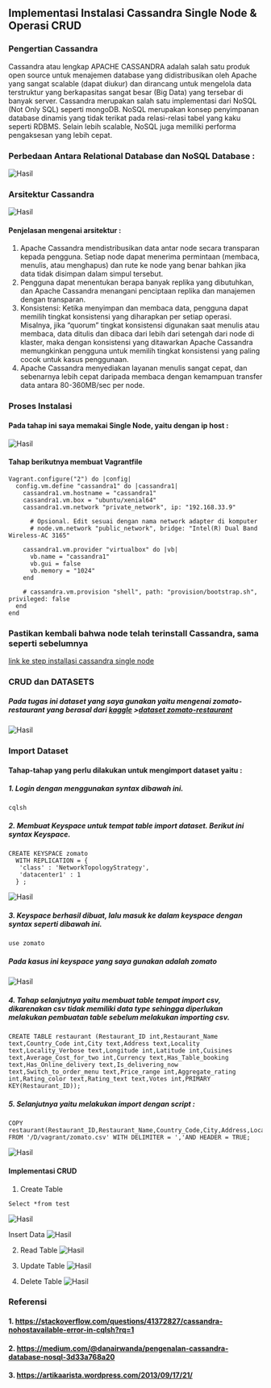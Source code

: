 ## Implementasi Instalasi Cassandra Single Node & Operasi CRUD 
### Pengertian Cassandra
Cassandra atau lengkap APACHE CASSANDRA adalah salah satu produk open source untuk menajemen database yang didistribusikan oleh Apache yang sangat scalable (dapat diukur) dan dirancang untuk mengelola data terstruktur yang berkapasitas sangat besar (Big Data) yang tersebar di banyak server. Cassandra merupakan salah satu implementasi dari NoSQL (Not Only SQL) seperti mongoDB. NoSQL merupakan konsep penyimpanan database dinamis yang tidak terikat pada relasi-relasi tabel yang kaku seperti RDBMS. Selain lebih scalable, NoSQL juga memiliki performa pengaksesan yang lebih cepat. 

### Perbedaan Antara Relational Database dan NoSQL Database :
![Hasil](perbedaancassandra.png)

### Arsitektur Cassandra

![Hasil](arsitekturcassandra.png)

#### Penjelasan mengenai arsitektur : 
1. Apache Cassandra mendistribusikan data antar node secara transparan kepada pengguna. Setiap node dapat menerima permintaan (membaca, menulis, atau menghapus) dan rute ke node yang benar bahkan jika data tidak disimpan dalam simpul tersebut.
2. Pengguna dapat menentukan berapa banyak replika yang dibutuhkan, dan Apache Cassandra menangani penciptaan replika dan manajemen dengan transparan.
3. Konsistensi: Ketika menyimpan dan membaca data, pengguna dapat memilih tingkat konsistensi yang diharapkan per setiap operasi. Misalnya, jika “quorum” tingkat konsistensi digunakan saat menulis atau membaca, data ditulis dan dibaca dari lebih dari setengah dari node di klaster, maka dengan konsistensi yang ditawarkan Apache Cassandra memungkinkan pengguna untuk memilih tingkat konsistensi yang paling cocok untuk kasus penggunaan.
4. Apache Cassandra menyediakan layanan menulis sangat cepat, dan sebenarnya lebih cepat daripada membaca dengan kemampuan transfer data antara 80-360MB/sec per node.

### Proses Instalasi
#### Pada tahap ini saya memakai Single Node, yaitu dengan ip host : 

![Hasil](Cassandra11.png)

#### Tahap berikutnya membuat Vagrantfile

`````
Vagrant.configure("2") do |config|
  config.vm.define "cassandra1" do |cassandra1|
    cassandra1.vm.hostname = "cassandra1"
    cassandra1.vm.box = "ubuntu/xenial64"
    cassandra1.vm.network "private_network", ip: "192.168.33.9"

      # Opsional. Edit sesuai dengan nama network adapter di komputer
      # node.vm.network "public_network", bridge: "Intel(R) Dual Band Wireless-AC 3165"
      
    cassandra1.vm.provider "virtualbox" do |vb|
      vb.name = "cassandra1"
      vb.gui = false
      vb.memory = "1024"
    end

    # cassandra.vm.provision "shell", path: "provision/bootstrap.sh", privileged: false
  end
end

`````

### Pastikan kembali bahwa node telah terinstall Cassandra, sama seperti sebelumnya 
[link ke step installasi cassandra single node](https://github.com/daratursina/BDT/blob/master/TUGAS4/Single-Node/README.md/)

### CRUD dan DATASETS
##### Pada tugas ini dataset yang saya gunakan yaitu mengenai zomato-restaurant yang berasal dari [kaggle](https://www.kaggle.com/) >[dataset zomato-restaurant](https://www.kaggle.com/shrutimehta/zomato-restaurants-data/)

![Hasil](zomatorestaurant.PNG)

### Import Dataset
#### Tahap-tahap yang perlu dilakukan untuk mengimport dataset yaitu :
##### 1. Login dengan menggunakan syntax dibawah ini.
`````
cqlsh
`````
##### 2. Membuat Keyspace untuk tempat table import dataset. Berikut ini syntax Keyspace.
`````
CREATE KEYSPACE zomato 
  WITH REPLICATION = { 
   'class' : 'NetworkTopologyStrategy', 
   'datacenter1' : 1 
  } ;
`````
![Hasil](create.png)

##### 3. Keyspace berhasil dibuat, lalu masuk  ke dalam keyspace dengan syntax seperti dibawah ini.
`````
use zomato
`````
##### Pada kasus ini keyspace yang saya gunakan adalah zomato
![Hasil](cqlsh.png)

##### 4. Tahap selanjutnya yaitu  membuat table tempat import csv, dikarenakan csv tidak memiliki data type sehingga diperlukan melakukan pembuatan table sebelum melakukan importing csv.
`````
CREATE TABLE restaurant (Restaurant_ID int,Restaurant_Name text,Country_Code int,City text,Address text,Locality text,Locality_Verbose text,Longitude int,Latitude int,Cuisines text,Average_Cost_for_two int,Currency text,Has_Table_booking text,Has_Online_delivery text,Is_delivering_now text,Switch_to_order_menu text,Price_range int,Aggregate_rating int,Rating_color text,Rating_text text,Votes int,PRIMARY KEY(Restaurant_ID));
`````
##### 5. Selanjutnya yaitu melakukan import dengan script :
`````
COPY restaurant(Restaurant_ID,Restaurant_Name,Country_Code,City,Address,Locality,Locality_Vebrose,Longitude,Latitude,Cuisines,Average_Cost_for_two,Currency,Has_Table_booking,Has_Online_delivery,Is_delivering_now,Switch_to_order_menu,Price_range,Aggregate_rating,Rating_color,Rating_text,Votes) FROM '/D/vagrant/zomato.csv' WITH DELIMITER = ','AND HEADER = TRUE;
`````
![Hasil](berhasilimport.PNG)

#### Implementasi CRUD
1. Create Table
`````
Select *from test
`````
![Hasil](createtable.PNG)

Insert Data
![Hasil](createdarahalal.PNG)

2. Read Table
![Hasil](read.PNG)

3. Update Table
![Hasil](update.PNG)

4. Delete Table
![Hasil](delete.PNG)

### Referensi
#### 1. https://stackoverflow.com/questions/41372827/cassandra-nohostavailable-error-in-cqlsh?rq=1
#### 2. https://medium.com/@danairwanda/pengenalan-cassandra-database-nosql-3d33a768a20
#### 3. https://artikaarista.wordpress.com/2013/09/17/21/





